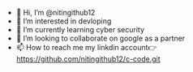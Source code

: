 - 👋 Hi, I’m @nitingithub12
- 👀 I’m interested in devloping
- 🌱 I’m currently learning cyber security
- 💞️ I’m looking to collaborate on google as a partner
- 📫 How to reach me my linkdin account👉https://github.com/nitingithub12/c-code.git
  
